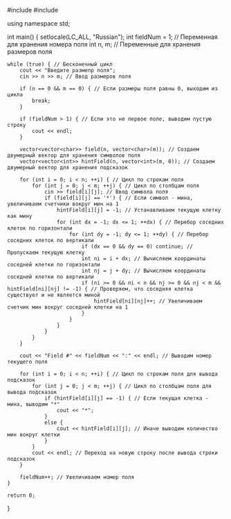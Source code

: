 #include <iostream>
#include <vector>

using namespace std;

int main() {
    setlocale(LC_ALL, "Russian");
    int fieldNum = 1; // Переменная для хранения номера поля
    int n, m; // Переменные для хранения размеров поля

    while (true) { // Бесконечный цикл
        cout << "Введите размепр поля";
        cin >> n >> m; // Ввод размеров поля

        if (n == 0 && m == 0) { // Если размеры поля равны 0, выходим из цикла
            break;
        }

        if (fieldNum > 1) { // Если это не первое поле, выводим пустую строку
            cout << endl;
        }

        vector<vector<char>> field(n, vector<char>(m)); // Создаем двумерный вектор для хранения символов поля
        vector<vector<int>> hintField(n, vector<int>(m, 0)); // Создаем двумерный вектор для хранения подсказок

        for (int i = 0; i < n; ++i) { // Цикл по строкам поля
            for (int j = 0; j < m; ++j) { // Цикл по столбцам поля
                cin >> field[i][j]; // Ввод символа поля
                if (field[i][j] == '*') { // Если символ - мина, увеличиваем счетчики вокруг мин на 1
                    hintField[i][j] = -1; // Устанавливаем текущую клетку как мину
                    for (int dx = -1; dx <= 1; ++dx) { // Перебор соседних клеток по горизонтали
                        for (int dy = -1; dy <= 1; ++dy) { // Перебор соседних клеток по вертикали
                            if (dx == 0 && dy == 0) continue; // Пропускаем текущую клетку
                            int ni = i + dx; // Вычисляем координаты соседней клетки по горизонтали
                            int nj = j + dy; // Вычисляем координаты соседней клетки по вертикали
                            if (ni >= 0 && ni < n && nj >= 0 && nj < m && hintField[ni][nj] != -1) { // Проверяем, что соседняя клетка существует и не является миной
                                hintField[ni][nj]++; // Увеличиваем счетчик мин вокруг соседней клетки на 1
                            }
                        }
                    }
                }
            }
        }

        cout << "Field #" << fieldNum << ":" << endl; // Выводим номер текущего поля

        for (int i = 0; i < n; ++i) { // Цикл по строкам поля для вывода подсказок
            for (int j = 0; j < m; ++j) { // Цикл по столбцам поля для вывода подсказок
                if (hintField[i][j] == -1) { // Если текущая клетка - мина, выводим "*"
                    cout << "*";
                }
                else {
                    cout << hintField[i][j]; // Иначе выводим количество мин вокруг клетки
                }
            }
            cout << endl; // Переход на новую строку после вывода строки подсказок
        }

        fieldNum++; // Увеличиваем номер поля
    }

    return 0;
}
